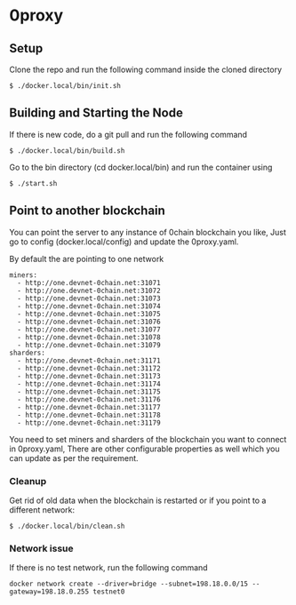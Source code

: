# 0proxy

## Setup

Clone the repo and run the following command inside the cloned directory
```
$ ./docker.local/bin/init.sh
```

## Building and Starting the Node

If there is new code, do a git pull and run the following command

```
$ ./docker.local/bin/build.sh
```

Go to the bin directory (cd docker.local/bin) and run the container using
```
$ ./start.sh
```
## Point to another blockchain

You can point the server to any instance of 0chain blockchain you like, Just go to config (docker.local/config) and update the 0proxy.yaml.

By default the are pointing to one network
```
miners:
  - http://one.devnet-0chain.net:31071
  - http://one.devnet-0chain.net:31072
  - http://one.devnet-0chain.net:31073
  - http://one.devnet-0chain.net:31074
  - http://one.devnet-0chain.net:31075
  - http://one.devnet-0chain.net:31076
  - http://one.devnet-0chain.net:31077
  - http://one.devnet-0chain.net:31078
  - http://one.devnet-0chain.net:31079
sharders:
  - http://one.devnet-0chain.net:31171
  - http://one.devnet-0chain.net:31172
  - http://one.devnet-0chain.net:31173
  - http://one.devnet-0chain.net:31174
  - http://one.devnet-0chain.net:31175
  - http://one.devnet-0chain.net:31176
  - http://one.devnet-0chain.net:31177
  - http://one.devnet-0chain.net:31178
  - http://one.devnet-0chain.net:31179
  ```

You need to set miners and sharders of the blockchain you want to connect in 0proxy.yaml, There are other configurable properties as well which you can update as per the requirement.

### Cleanup

Get rid of old data when the blockchain is restarted or if you point to a different network:
```
$ ./docker.local/bin/clean.sh
```
### Network issue
If there is no test network, run the following command 
```
docker network create --driver=bridge --subnet=198.18.0.0/15 --gateway=198.18.0.255 testnet0
```